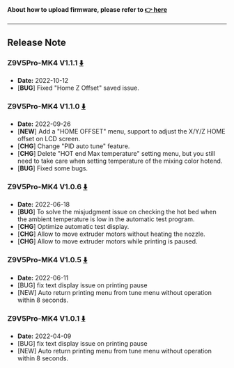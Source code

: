 #### About how to upload firmware, please refer to [:point_right: here](https://github.com/ZONESTAR3D/Firmware/tree/master/Z9/Z9V5/bin#how-to-upload-firmware-to-z9v5pro)

----
## Release Note
### Z9V5Pro-MK4 V1.1.1 [:arrow_down:](./Z9V5ProMK4_V1_1_1.zip)
- **Date:** 2022-10-12
- [**BUG**] Fixed "Home Z Offset" saved issue.

### Z9V5Pro-MK4 V1.1.0 [:arrow_down:](./Z9V5ProMK4_V1_1_0.zip)
- **Date:** 2022-09-26
- [**NEW**] Add a "HOME OFFSET" menu, support to adjust the X/Y/Z HOME offset on LCD screen.
- [**CHG**] Change "PID auto tune" feature.
- [**CHG**] Delete "HOT end Max temperature" setting menu, but you still need to take care when setting temperature of the mixing color hotend.
- [**BUG**] Fixed some bugs.

### Z9V5Pro-MK4 V1.0.6 [:arrow_down:](./Z9V5ProMK4_V1_0_6.zip)
- **Date:** 2022-06-18
- [**BUG**] To solve the misjudgment issue on checking the hot bed when the ambient temperature is low in the automatic test program.
- [**CHG**] Optimize automatic test display.
- [**CHG**] Allow to move extruder motors without heating the nozzle.
- [**CHG**] Allow to move extruder motors while printing is paused.

### Z9V5Pro-MK4 V1.0.5 [:arrow_down:](./Z9V5ProMK4_V1_0_5.zip)
- **Date:** 2022-06-11
- [BUG] fix text display issue on printing pause
- [NEW] Auto return printing menu from tune menu without operation within 8 seconds.

### Z9V5Pro-MK4 V1.0.1 [:arrow_down:](./Z9V5ProMK4_V1_0_1.zip)
- **Date:** 2022-04-09
- [BUG] fix text display issue on printing pause
- [NEW] Auto return printing menu from tune menu without operation within 8 seconds.





